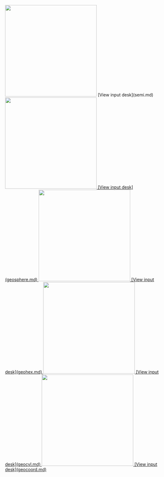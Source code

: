 
 <img height="300" width="300" src="/assets/images/boxtilt.jpg"> 
[View input desk](semi.md)    

 <a href="/assets/images/sn.sphere_expand.jpg"> 
 <img height="300" width="300" src="/assets/images/sn.sphere.jpg"> 
[View input desk](geosphere.md)

<a href="/assets/images/hex_expand.jpg">
 <img height="300" width="300" src="/assets/images/hex.jpg"> 
[View input desk](geohex.md)


 <a href="/assets/images/cylinder_expand.jpg"> 
 <img height="300" width="300" src="/assets/images/cylinder.jpg"> 
[View input desk](geocyl.md)  


 <a href="/assets/images/coord.jpg">
 <img height="300" width="300" src="/assets/images/coord.jpg"> 
[View input desk](geocoord.md) 



                                 
                                             
                                            



